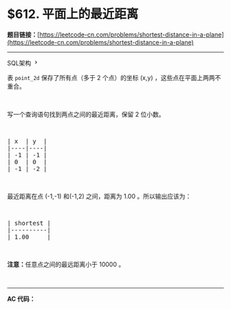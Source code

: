 # $612. 平面上的最近距离

**题目链接：**[https://leetcode-cn.com/problems/shortest-distance-in-a-plane](https://leetcode-cn.com/problems/shortest-distance-in-a-plane)

---

<div class="content__1Y2H">
 <div class="sql-schema-wrapper__1jqS">
  <a class="sql-schema-link__1VAC">SQL架构
   <svg viewbox="0 0 24 24" width="1em" height="1em" class="css-1lc17o4-icon">
    <path fill-rule="evenodd" d="M10 6L8.59 7.41 13.17 12l-4.58 4.59L10 18l6-6z"></path>
   </svg></a>
 </div>
 <div class="notranslate">
  <p>表&nbsp;<code>point_2d</code>&nbsp;保存了所有点（多于 2 个点）的坐标 (x,y) ，这些点在平面上两两不重合。</p> 
  <p>&nbsp;</p> 
  <p>写一个查询语句找到两点之间的最近距离，保留 2 位小数。</p> 
  <p>&nbsp;</p> 
  <pre class="language-text">| x  | y  |
|----|----|
| -1 | -1 |
| 0  | 0  |
| -1 | -2 |
</pre> 
  <p>&nbsp;</p> 
  <p>最近距离在点 (-1,-1) 和(-1,2) 之间，距离为 1.00 。所以输出应该为：</p> 
  <p>&nbsp;</p> 
  <pre class="language-text">| shortest |
|----------|
| 1.00     |
</pre> 
  <p>&nbsp;</p> 
  <p><strong>注意：</strong>任意点之间的最远距离小于 10000 。</p> 
  <p>&nbsp;</p> 
 </div>
</div>

---

**AC 代码：**

```java

```